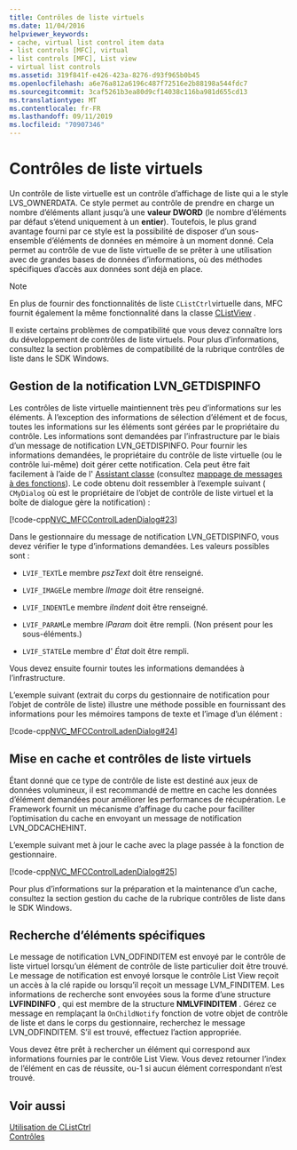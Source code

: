 ```yaml
---
title: Contrôles de liste virtuels
ms.date: 11/04/2016
helpviewer_keywords:
- cache, virtual list control item data
- list controls [MFC], virtual
- list controls [MFC], List view
- virtual list controls
ms.assetid: 319f841f-e426-423a-8276-d93f965b0b45
ms.openlocfilehash: a6e76a812a6196c487f72516e2b88198a544fdc7
ms.sourcegitcommit: 3caf5261b3ea80d9cf14038c116ba981d655cd13
ms.translationtype: MT
ms.contentlocale: fr-FR
ms.lasthandoff: 09/11/2019
ms.locfileid: "70907346"
---
```

# <a name="virtual-list-controls"></a>Contrôles de liste virtuels

Un contrôle de liste virtuelle est un contrôle d’affichage de liste qui a le style LVS_OWNERDATA. Ce style permet au contrôle de prendre en charge un nombre d’éléments allant jusqu’à une **valeur DWORD** (le nombre d’éléments par défaut s’étend uniquement à un **entier**). Toutefois, le plus grand avantage fourni par ce style est la possibilité de disposer d’un sous-ensemble d’éléments de données en mémoire à un moment donné. Cela permet au contrôle de vue de liste virtuelle de se prêter à une utilisation avec de grandes bases de données d’informations, où des méthodes spécifiques d’accès aux données sont déjà en place.

> [!NOTE]
>  En plus de fournir des fonctionnalités de liste `CListCtrl`virtuelle dans, MFC fournit également la même fonctionnalité dans la classe [CListView](../mfc/reference/clistview-class.md) .

Il existe certains problèmes de compatibilité que vous devez connaître lors du développement de contrôles de liste virtuels. Pour plus d’informations, consultez la section problèmes de compatibilité de la rubrique contrôles de liste dans le SDK Windows.

## <a name="handling-the-lvn_getdispinfo-notification"></a>Gestion de la notification LVN_GETDISPINFO

Les contrôles de liste virtuelle maintiennent très peu d’informations sur les éléments. À l’exception des informations de sélection d’élément et de focus, toutes les informations sur les éléments sont gérées par le propriétaire du contrôle. Les informations sont demandées par l’infrastructure par le biais d’un message de notification LVN_GETDISPINFO. Pour fournir les informations demandées, le propriétaire du contrôle de liste virtuelle (ou le contrôle lui-même) doit gérer cette notification. Cela peut être fait facilement à l’aide de l' [Assistant classe](reference/mfc-class-wizard.md) (consultez [mappage de messages à des fonctions](../mfc/reference/mapping-messages-to-functions.md)). Le code obtenu doit ressembler à l’exemple suivant ( `CMyDialog` où est le propriétaire de l’objet de contrôle de liste virtuel et la boîte de dialogue gère la notification) :

[!code-cpp[NVC_MFCControlLadenDialog#23](../mfc/codesnippet/cpp/virtual-list-controls_1.cpp)]

Dans le gestionnaire du message de notification LVN_GETDISPINFO, vous devez vérifier le type d’informations demandées. Les valeurs possibles sont :

- `LVIF_TEXT`Le membre *pszText* doit être renseigné.

- `LVIF_IMAGE`Le membre *IImage* doit être renseigné.

- `LVIF_INDENT`Le membre *iIndent* doit être renseigné.

- `LVIF_PARAM`Le membre *lParam* doit être rempli. (Non présent pour les sous-éléments.)

- `LVIF_STATE`Le membre d' *État* doit être rempli.

Vous devez ensuite fournir toutes les informations demandées à l’infrastructure.

L’exemple suivant (extrait du corps du gestionnaire de notification pour l’objet de contrôle de liste) illustre une méthode possible en fournissant des informations pour les mémoires tampons de texte et l’image d’un élément :

[!code-cpp[NVC_MFCControlLadenDialog#24](../mfc/codesnippet/cpp/virtual-list-controls_2.cpp)]

## <a name="caching-and-virtual-list-controls"></a>Mise en cache et contrôles de liste virtuels

Étant donné que ce type de contrôle de liste est destiné aux jeux de données volumineux, il est recommandé de mettre en cache les données d’élément demandées pour améliorer les performances de récupération. Le Framework fournit un mécanisme d’affinage du cache pour faciliter l’optimisation du cache en envoyant un message de notification LVN_ODCACHEHINT.

L’exemple suivant met à jour le cache avec la plage passée à la fonction de gestionnaire.

[!code-cpp[NVC_MFCControlLadenDialog#25](../mfc/codesnippet/cpp/virtual-list-controls_3.cpp)]

Pour plus d’informations sur la préparation et la maintenance d’un cache, consultez la section gestion du cache de la rubrique contrôles de liste dans le SDK Windows.

## <a name="finding-specific-items"></a>Recherche d’éléments spécifiques

Le message de notification LVN_ODFINDITEM est envoyé par le contrôle de liste virtuel lorsqu’un élément de contrôle de liste particulier doit être trouvé. Le message de notification est envoyé lorsque le contrôle List View reçoit un accès à la clé rapide ou lorsqu’il reçoit un message LVM_FINDITEM. Les informations de recherche sont envoyées sous la forme d’une structure **LVFINDINFO** , qui est membre de la structure **NMLVFINDITEM** . Gérez ce message en remplaçant la `OnChildNotify` fonction de votre objet de contrôle de liste et dans le corps du gestionnaire, recherchez le message LVN_ODFINDITEM. S’il est trouvé, effectuez l’action appropriée.

Vous devez être prêt à rechercher un élément qui correspond aux informations fournies par le contrôle List View. Vous devez retourner l’index de l’élément en cas de réussite, ou-1 si aucun élément correspondant n’est trouvé.

## <a name="see-also"></a>Voir aussi

[Utilisation de CListCtrl](../mfc/using-clistctrl.md)<br/>
[Contrôles](../mfc/controls-mfc.md)
